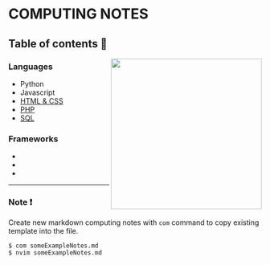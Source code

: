 # COMPUTING NOTES

## Table of contents 📑

<img src="https://planspace.org/20151206-how_to_eat_computers/img/cat_at_mini_desk.jpg" height="300" align="right">

### Languages 

* Python
* Javascript
* [HTML & CSS](bach1.htmlcss.md)
* [PHP](bach1.php.md)
* [SQL](bach1.sql.md)

### Frameworks

*
*
*

---

### Note ❗

Create new markdown computing notes with `com` command to copy existing template into the file.

```console
$ com someExampleNotes.md
$ nvim someExampleNotes.md
```
